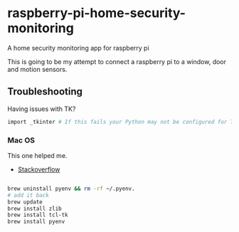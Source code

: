 # raspberry-pi-home-security-monitoring
A home security monitoring app for raspberry pi


This is going to be my attempt to connect a raspberry pi to a window, door and motion sensors.


## Troubleshooting

Having issues with TK?

```sh
import _tkinter # If this fails your Python may not be configured for Tk
```



### Mac OS
This one helped me.

- [Stackoverflow](https://stackoverflow.com/questions/22550068/python-not-configured-for-tk)

```sh

brew uninstall pyenv && rm -rf ~/.pyenv.
# add it back
brew update
brew install zlib
brew install tcl-tk 
brew install pyenv

```